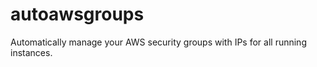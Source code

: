autoawsgroups
=============

Automatically manage your AWS security groups with IPs for all running instances.
